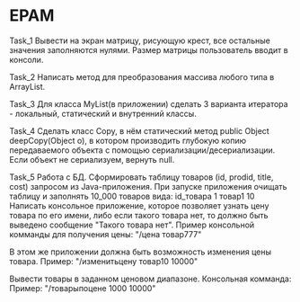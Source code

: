 # EPAM

Task_1
Вывести на экран матрицу, рисующую крест, все остальные значения заполняются нулями.
Размер матрицы пользователь вводит в консоли.

Task_2
Написать метод для преобразования массива любого типа в ArrayList.

Task_3
Для класса MyList(в приложении) сделать 3 варианта итератора - локальный, статический и внутренний классы.

Task_4
Cделать класс Copy, в нём статический метод public Object deepCopy(Object o), 
в котором производить глубокую копию передаваемого объекта с помощью сериализации/десериализации. 
Если объект не сериализуем, вернуть null.

Task_5
Работа с БД.
Сформировать таблицу товаров (id, prodid, title, cost) запросом из Java-приложения.
При запуске приложения очищать таблицу и заполнять 10_000 товаров вида:
	id_товара 1 товар1 10
Написать консольное приложение, которое позволяет узнать цену товара по его имени,
либо если такого товара нет, то должно быть выведено сообщение "Такого товара нет".
Пример консольной комманды для получения цены: "/цена товар777"

В этом же приложении должна быть возможность изменения цены товара.
Пример: "/изменитьцену товар10 10000"

Вывести товары в заданном ценовом диапазоне. Консольная комманда:
Пример: "/товарыпоцене 1000 10000"